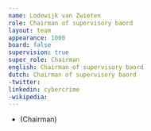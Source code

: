 ```yaml
---
name: Lodewijk van Zwieten
role: Chairman of supervisory baord
layout: team
appearance: 1000
board: false
supervision: true
super_role: Chairman
english: Chairman of supervisory baord
dutch: Chairman of supervisory baord
-twitter: 
linkedin: cybercrime
-wikipedia: 
---
```

- [](https://www.linkedin.com/in/cybercrime/) (Chairman)
